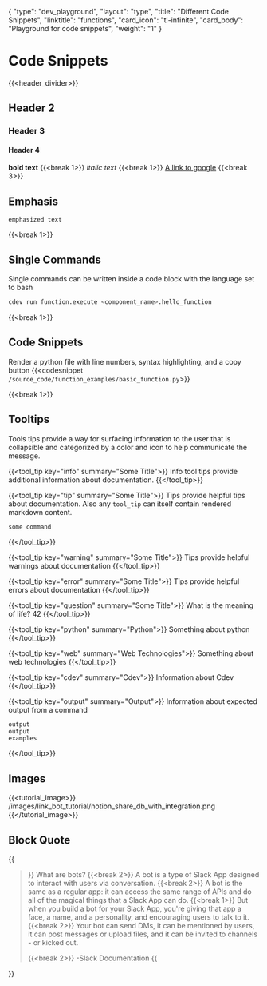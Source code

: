 {
    "type": "dev_playground",
    "layout": "type",
    "title": "Different Code Snippets",
    "linktitle": "functions",
    "card_icon": "ti-infinite",
    "card_body": "Playground for code snippets",
    "weight": "1"
}


# Code Snippets
{{<header_divider>}}


## Header 2

### Header 3

#### Header 4


**bold text**
{{<break 1>}}
*italic text*
{{<break 1>}}
[A link to google](https://google.com)
{{<break 3>}}

## Emphasis 
`emphasized text`

{{<break 1>}}

## Single Commands 
Single commands can be written inside a code block with the language set to bash

```bash
cdev run function.execute <component_name>.hello_function
```

{{<break 1>}}
## Code Snippets
Render a python file with line numbers, syntax highlighting, and a  copy button
{{<codesnippet `/source_code/function_examples/basic_function.py`>}}


{{<break 1>}}
## Tooltips
Tools tips provide a way for surfacing information to the user that is collapsible and categorized by a color and icon to help communicate the message.  


{{<tool_tip key="info" summary="Some Title">}}
Info tool tips provide additional information about documentation. 
{{</tool_tip>}}

{{<tool_tip key="tip" summary="Some Title">}}
Tips provide helpful tips about documentation. Also any `tool_tip` can itself contain rendered markdown content.

```bash
some command
```

{{</tool_tip>}}

{{<tool_tip key="warning" summary="Some Title">}}
Tips provide helpful warnings about documentation
{{</tool_tip>}}


{{<tool_tip key="error" summary="Some Title">}}
Tips provide helpful errors about documentation
{{</tool_tip>}}


{{<tool_tip key="question" summary="Some Title">}}
What is the meaning of life? 42
{{</tool_tip>}}


{{<tool_tip key="python" summary="Python">}}
Something about python
{{</tool_tip>}}


{{<tool_tip key="web" summary="Web Technologies">}}
Something about web technologies
{{</tool_tip>}}


{{<tool_tip key="cdev" summary="Cdev">}}
Information about Cdev
{{</tool_tip>}}


{{<tool_tip key="output" summary="Output">}}
Information about expected output from a command
```
output
output
examples
```
{{</tool_tip>}}


## Images
{{<tutorial_image>}}
/images/link_bot_tutorial/notion_share_db_with_integration.png
{{</tutorial_image>}}


## Block Quote 

{{<blockquote>}}
What are bots? 
{{<break 2>}}
A bot is a type of Slack App designed to interact with users via conversation.
{{<break 2>}}
A bot is the same as a regular app: it can access the same range of APIs and do all of the magical things that a Slack App can do.
{{<break 1>}}
But when you build a bot for your Slack App, you're giving that app a face, a name, and a personality, and encouraging users to talk to it.
{{<break 2>}}
Your bot can send DMs, it can be mentioned by users, it can post messages or upload files, and it can be invited to channels - or kicked out.

{{<break 2>}}
-Slack Documentation
{{</blockquote>}}
